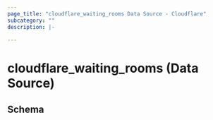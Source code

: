 ```yaml
---
page_title: "cloudflare_waiting_rooms Data Source - Cloudflare"
subcategory: ""
description: |-
  
---
```


# cloudflare_waiting_rooms (Data Source)




<!-- schema generated by tfplugindocs -->
## Schema


